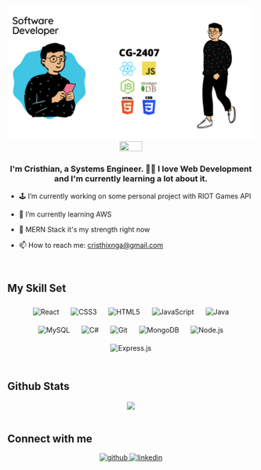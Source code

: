 <img src="https://github.com/CG-2407/CG-2407/blob/main/portada.png" alt="banner that says Cristhian González - software developer">


<div align="center">
<img src="https://rishavanand.github.io/static/images/greetings.gif" align="center" height="30%" width="30%" />
</div>

### <div align="center">I'm Cristhian, a Systems Engineer.  👨‍💻 I love Web Development and I'm currently learning a lot about it.
</div>  
  

-  🕹️ I’m currently working on some personal project with RIOT Games API  
  

- 📓 I’m currently learning AWS   
  

- 💪 MERN Stack it's my strength right now  


- 📫 How to reach me: cristhixnga@gmail.com

<br/>  

## My Skill Set  
<div align="center">  
<img style="margin: 10px" src="https://profilinator.rishav.dev/skills-assets/react-original-wordmark.svg" alt="React" height="50" />  
<img style="margin: 10px" src="https://profilinator.rishav.dev/skills-assets/css3-original-wordmark.svg" alt="CSS3" height="50" />  
<img style="margin: 10px" src="https://profilinator.rishav.dev/skills-assets/html5-original-wordmark.svg" alt="HTML5" height="50" />  
<img style="margin: 10px" src="https://profilinator.rishav.dev/skills-assets/javascript-original.svg" alt="JavaScript" height="50" />  
<img style="margin: 10px" src="https://profilinator.rishav.dev/skills-assets/java-original-wordmark.svg" alt="Java" height="50" />  
<img style="margin: 10px" src="https://profilinator.rishav.dev/skills-assets/mysql-original-wordmark.svg" alt="MySQL" height="50" />  
<img style="margin: 10px" src="https://profilinator.rishav.dev/skills-assets/csharp-original.svg" alt="C#" height="50" />  
<img style="margin: 10px" src="https://profilinator.rishav.dev/skills-assets/git-scm-icon.svg" alt="Git" height="50" />  
<img style="margin: 10px" src="https://profilinator.rishav.dev/skills-assets/mongodb-original-wordmark.svg" alt="MongoDB" height="50" />  
<img style="margin: 10px" src="https://profilinator.rishav.dev/skills-assets/nodejs-original-wordmark.svg" alt="Node.js" height="50" />  
<img style="margin: 10px" src="https://profilinator.rishav.dev/skills-assets/express-original-wordmark.svg" alt="Express.js" height="50" />  
</div>

<br/>  


## Github Stats  
<div align="center"><img src="https://github-readme-stats.vercel.app/api?username=CG-2407&show_icons=true&count_private=true&hide_border=true" align="center" /></div>  

<br/>


## Connect with me  
<div align="center">
<a href="https://github.com/CG-2407" target="_blank">
<img src=https://img.shields.io/badge/github-%2324292e.svg?&style=for-the-badge&logo=github&logoColor=white alt=github style="margin-bottom: 5px;" />
</a>
<a href="https://linkedin.com/in/cristhian-alfredo-gonzález-alarcón-14649b212/" target="_blank">
<img src=https://img.shields.io/badge/linkedin-%231E77B5.svg?&style=for-the-badge&logo=linkedin&logoColor=white alt=linkedin style="margin-bottom: 5px;" />
</a>  
</div> 
